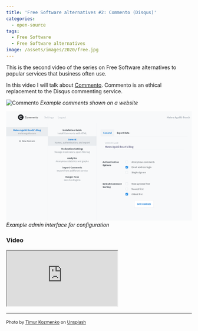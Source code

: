 ```yaml
---
title: 'Free Software alternatives #2: Commento (Disqus)'
categories:
  - open-source
tags:
  - Free Software
  - Free Software alternatives
image: /assets/images/2020/free.jpg
---
```

This is the second video of the series on Free Software alternatives to popular services that business often use.

<!-- more -->

In this video I will talk about [Commento](https://www.commento.io/). Commento is an ethical replacement to the Disqus
commenting service.

![Commento](https://cdn.commento.io/images/demo.png)
_Example comments shown on a website_

![Commento Admin](/assets/images/commento-admin.png)
_Example admin interface for configuration_

### Video

<div class="video-wrapper"><iframe allowfullscreen src='https://invidious.snopyta.org/embed/61fCZzbnOIk' ></iframe></div>

---
<small>Photo by [Timur Kozmenko](https://unsplash.com/@timrael?utm_source=unsplash&utm_medium=referral&utm_content=creditCopyText) on [Unsplash](https://unsplash.com/s/photos/lighthouse?utm_source=unsplash&utm_medium=referral&utm_content=creditCopyText)</small>
